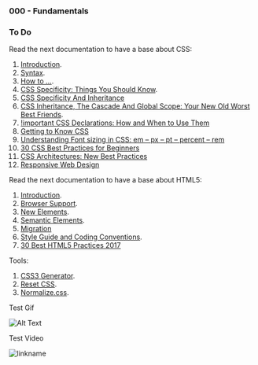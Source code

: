 ### 000 - Fundamentals

### To Do

Read the next documentation to have a base about CSS:

1. [Introduction][1].
2. [Syntax][2].
3. [How to ...][3].
4. [CSS Specificity: Things You Should Know][4]. 
5. [CSS Specificity And Inheritance][5]
6. [CSS Inheritance, The Cascade And Global Scope: Your New Old Worst Best Friends][6].
7. [!important CSS Declarations: How and When to Use Them][7]
8. [Getting to Know CSS][8]
9. [Understanding Font sizing in CSS: em – px – pt – percent – rem][9]
10. [30 CSS Best Practices for Beginners][10]
11. [CSS Architectures: New Best Practices][11]
12. [Responsive Web Design][12]

Read the next documentation to have a base about HTML5:

1. [Introduction][13].
2. [Browser Support][14].
3. [New Elements][15].
4. [Semantic Elements][16]. 
5. [Migration][17]
6. [Style Guide and Coding Conventions][18].
7. [30 Best HTML5 Practices 2017][19]

Tools:

1. [CSS3 Generator][20].
2. [Reset CSS][21].
3. [Normalize.css][22].

[1]: https://www.w3schools.com/css/css_intro.asp
[2]: https://www.w3schools.com/css/css_syntax.asp
[3]: https://www.w3schools.com/css/css_howto.asp
[4]: https://www.smashingmagazine.com/2007/07/css-specificity-things-you-should-know/
[5]: https://www.smashingmagazine.com/2010/04/css-specificity-and-inheritance/
[6]: https://www.smashingmagazine.com/2016/11/css-inheritance-cascade-global-scope-new-old-worst-best-friends/
[7]: https://www.smashingmagazine.com/2010/11/the-important-css-declaration-how-and-when-to-use-it/
[8]: http://learn.shayhowe.com/html-css/getting-to-know-css/
[9]: https://www.narga.net/understanding-font-sizing-in-css-em-px-pt-percent-rem/
[10]: https://code.tutsplus.com/tutorials/30-css-best-practices-for-beginners--net-6741
[11]: https://www.sitepoint.com/css-architectures-new-best-practices/
[12]: http://learn.shayhowe.com/advanced-html-css/responsive-web-design/
[13]: https://www.w3schools.com/html/html5_intro.asp
[14]: https://www.w3schools.com/html/html5_browsers.asp
[15]: https://www.w3schools.com/html/html5_new_elements.asp
[16]: https://www.w3schools.com/html/html5_semantic_elements.asp
[17]: https://www.w3schools.com/html/html5_migration.asp
[18]: https://www.w3schools.com/html/html5_syntax.asp
[19]: https://www.themelocation.com/best-html5-practices/
[20]: http://css3generator.com/
[21]: https://meyerweb.com/eric/tools/css/reset/
[22]: https://necolas.github.io/normalize.css/




Test Gif

![Alt Text](https://media.giphy.com/media/d30R4Gp2RnY8MHvi/giphy.gif)

Test Video

![linkname](https://www.youtube.com/watch?v=wUBf5l_WIdk)
